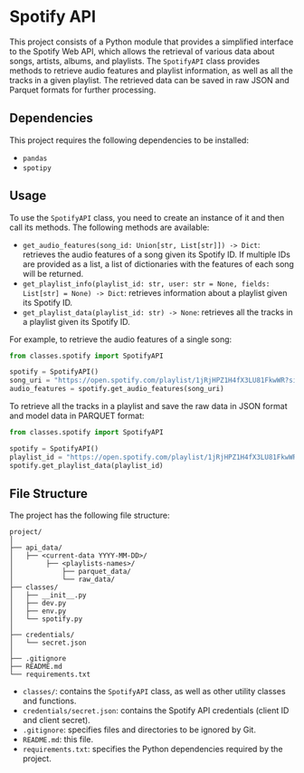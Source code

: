 # Spotify API

This project consists of a Python module that provides a simplified interface to the Spotify Web API, which allows the retrieval of various data about songs, artists, albums, and playlists. The `SpotifyAPI` class provides methods to retrieve audio features and playlist information, as well as all the tracks in a given playlist. The retrieved data can be saved in raw JSON and Parquet formats for further processing.

## Dependencies

This project requires the following dependencies to be installed:

- `pandas`
- `spotipy`

## Usage

To use the `SpotifyAPI` class, you need to create an instance of it and then call its methods. The following methods are available:

- `get_audio_features(song_id: Union[str, List[str]]) -> Dict`: retrieves the audio features of a song given its Spotify ID. If multiple IDs are provided as a list, a list of dictionaries with the features of each song will be returned.
- `get_playlist_info(playlist_id: str, user: str = None, fields: List[str] = None) -> Dict`: retrieves information about a playlist given its Spotify ID.
- `get_playlist_data(playlist_id: str) -> None`: retrieves all the tracks in a playlist given its Spotify ID. 

For example, to retrieve the audio features of a single song:

```python
from classes.spotify import SpotifyAPI

spotify = SpotifyAPI()
song_uri = "https://open.spotify.com/playlist/1jRjHPZ1H4fX3LU81FkwWR?si=e5f0577b120a4c92"
audio_features = spotify.get_audio_features(song_uri)
```

To retrieve all the tracks in a playlist and save the raw data in JSON format and model data in PARQUET format:

```python
from classes.spotify import SpotifyAPI

spotify = SpotifyAPI()
playlist_id = "https://open.spotify.com/playlist/1jRjHPZ1H4fX3LU81FkwWR?si=e5f0577b120a4c92"
spotify.get_playlist_data(playlist_id)
```

## File Structure

The project has the following file structure:

```
project/
│
├── api_data/
│   ├── <current-data YYYY-MM-DD>/
│        ├── <playlists-names>/
│            ├── parquet_data/
│            └── raw_data/
├── classes/
│   ├── __init__.py
│   ├── dev.py
│   ├── env.py
│   └── spotify.py
│
├── credentials/
│   └── secret.json
│
├── .gitignore
├── README.md
└── requirements.txt
```

- `classes/`: contains the `SpotifyAPI` class, as well as other utility classes and functions.
- `credentials/secret.json`: contains the Spotify API credentials (client ID and client secret).
- `.gitignore`: specifies files and directories to be ignored by Git.
- `README.md`: this file.
- `requirements.txt`: specifies the Python dependencies required by the project.